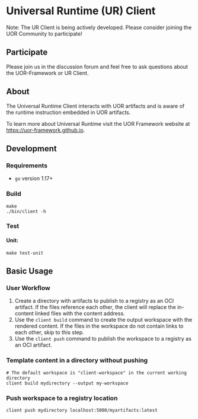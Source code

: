 # Universal Runtime (UR) Client
Note: The UR Client is being actively developed. Please consider joining the UOR Community to participate!

## Participate
Please join us in the discussion forum and feel free to ask questions about the UOR-Framework or UR Client.

## About
The Universal Runtime Client interacts with UOR artifacts and is aware of the runtime instruction
embedded in UOR artifacts.

To learn more about Universal Runtime visit the UOR Framework website at https://uor-framework.github.io.

## Development

### Requirements

- `go` version 1.17+

### Build

```
make
./bin/client -h
```
### Test

#### Unit:
```
make test-unit
```

## Basic Usage

### User Workflow

1. Create a directory with artifacts to publish to a registry as an OCI artifact. If the files reference each other, the client will replace the in-content linked files with the content address.
2. Use the `client build` command to create the output workspace with the rendered content. If the files in the workspace do not contain links to each other, skip to this step.
3. Use the `client push` command to publish the workspace to a registry as an OCI artifact.
### Template content in a directory without pushing 
```
# The default workspace is "client-workspace" in the current working directory
client build mydirectory --output my-workspace
```

### Push workspace to a registry location
```
client push mydirectory localhost:5000/myartifacts:latest
```



